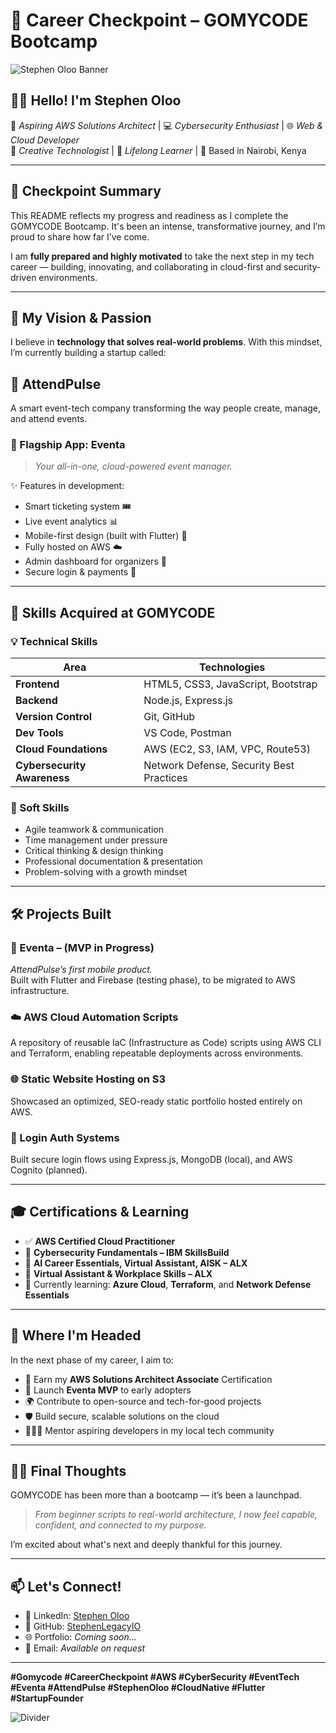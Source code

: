 # 🌟 Career Checkpoint – GOMYCODE Bootcamp

![Stephen Oloo Banner](https://user-images.githubusercontent.com/placeholder/banner-image.png) <!-- Optional banner image -->

## 👋🏾 Hello! I'm Stephen Oloo

🚀 *Aspiring AWS Solutions Architect* | 💻 *Cybersecurity Enthusiast* | 🌐 *Web & Cloud Developer*  
🎨 *Creative Technologist* | 🧠 *Lifelong Learner* | 📍 Based in Nairobi, Kenya

---

## 📍 Checkpoint Summary

This README reflects my progress and readiness as I complete the GOMYCODE Bootcamp. It's been an intense, transformative journey, and I’m proud to share how far I’ve come.

I am **fully prepared and highly motivated** to take the next step in my tech career — building, innovating, and collaborating in cloud-first and security-driven environments.

---

## 🎯 My Vision & Passion

I believe in **technology that solves real-world problems**. With this mindset, I’m currently building a startup called:

## 🔔 AttendPulse  
A smart event-tech company transforming the way people create, manage, and attend events.

### 🌟 Flagship App: **Eventa**
> *Your all-in-one, cloud-powered event manager.*

✨ Features in development:
- Smart ticketing system 🎟️  
- Live event analytics 📊  
- Mobile-first design (built with Flutter) 📱  
- Fully hosted on AWS ☁️  
- Admin dashboard for organizers 🔧  
- Secure login & payments 🔐

---

## 🧠 Skills Acquired at GOMYCODE

### 💡 Technical Skills
| Area | Technologies |
|------|--------------|
| **Frontend** | HTML5, CSS3, JavaScript, Bootstrap |
| **Backend** | Node.js, Express.js |
| **Version Control** | Git, GitHub |
| **Dev Tools** | VS Code, Postman |
| **Cloud Foundations** | AWS (EC2, S3, IAM, VPC, Route53) |
| **Cybersecurity Awareness** | Network Defense, Security Best Practices |

### 💼 Soft Skills
- Agile teamwork & communication
- Time management under pressure
- Critical thinking & design thinking
- Professional documentation & presentation
- Problem-solving with a growth mindset

---

## 🛠️ Projects Built

### 📱 Eventa – (MVP in Progress)
*AttendPulse’s first mobile product.*  
Built with Flutter and Firebase (testing phase), to be migrated to AWS infrastructure.

### ☁️ AWS Cloud Automation Scripts
A repository of reusable IaC (Infrastructure as Code) scripts using AWS CLI and Terraform, enabling repeatable deployments across environments.

### 🌐 Static Website Hosting on S3
Showcased an optimized, SEO-ready static portfolio hosted entirely on AWS.

### 🔐 Login Auth Systems
Built secure login flows using Express.js, MongoDB (local), and AWS Cognito (planned).

---

## 🎓 Certifications & Learning

- ✅ **AWS Certified Cloud Practitioner**
- 📜 **Cybersecurity Fundamentals – IBM SkillsBuild**
- 🧠 **AI Career Essentials, Virtual Assistant, AISK – ALX**
- 🏅 **Virtual Assistant & Workplace Skills – ALX**
- 🧰 Currently learning: **Azure Cloud**, **Terraform**, and **Network Defense Essentials**

---

## 🧭 Where I'm Headed

In the next phase of my career, I aim to:
- 🎯 Earn my **AWS Solutions Architect Associate** Certification  
- 🔨 Launch **Eventa MVP** to early adopters  
- 🌍 Contribute to open-source and tech-for-good projects  
- 🛡️ Build secure, scalable solutions on the cloud  
- 👨🏽‍🏫 Mentor aspiring developers in my local tech community  

---

## 🙏🏽 Final Thoughts

GOMYCODE has been more than a bootcamp — it’s been a launchpad.  
> *From beginner scripts to real-world architecture, I now feel capable, confident, and connected to my purpose.*

I’m excited about what's next and deeply thankful for this journey.

---

## 📫 Let's Connect!

- 💼 LinkedIn: [Stephen Oloo](https://www.linkedin.com/in/stephenoloolegacyio)
- 🐙 GitHub: [StephenLegacyIO](https://github.com/StephenLegacy)
- 🌐 Portfolio: *Coming soon...*
- 📧 Email: *Available on request*

---

**#Gomycode #CareerCheckpoint #AWS #CyberSecurity #EventTech #Eventa #AttendPulse #StephenOloo #CloudNative #Flutter #StartupFounder**

![Divider](https://img.shields.io/badge/-Thank%20You%20For%20Reading!-black?style=for-the-badge&logo=github)
